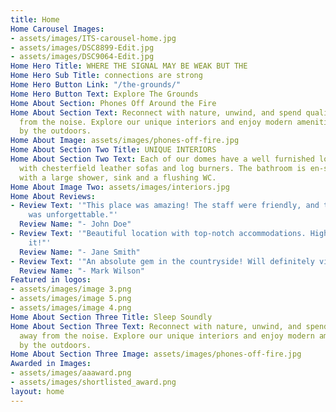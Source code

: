```yaml
---
title: Home
Home Carousel Images:
- assets/images/ITS-carousel-home.jpg
- assets/images/DSC8899-Edit.jpg
- assets/images/DSC9064-Edit.jpg
Home Hero Title: WHERE THE SIGNAL MAY BE WEAK BUT THE
Home Hero Sub Title: connections are strong
Home Hero Button Link: "/the-grounds/"
Home Hero Button Text: Explore The Grounds
Home About Section: Phones Off Around the Fire
Home About Section Text: Reconnect with nature, unwind, and spend quality time away
  from the noise. Explore our unique interiors and enjoy modern amenities surrounded
  by the outdoors.
Home About Image: assets/images/phones-off-fire.jpg
Home About Section Two Title: UNIQUE INTERIORS
Home About Section Two Text: Each of our domes have a well furnished lounge area,
  with chesterfield leather sofas and log burners. The bathroom is en-suite and fitted
  with a large shower, sink and a flushing WC.
Home About Image Two: assets/images/interiors.jpg
Home About Reviews:
- Review Text: '"This place was amazing! The staff were friendly, and the experience
    was unforgettable."'
  Review Name: "- John Doe"
- Review Text: '"Beautiful location with top-notch accommodations. Highly recommend
    it!"'
  Review Name: "- Jane Smith"
- Review Text: '"An absolute gem in the countryside! Will definitely visit again."'
  Review Name: "- Mark Wilson"
Featured in logos:
- assets/images/image 3.png
- assets/images/image 5.png
- assets/images/image 4.png
Home About Section Three Title: Sleep Soundly
Home About Section Three Text: Reconnect with nature, unwind, and spend quality time
  away from the noise. Explore our unique interiors and enjoy modern amenities surrounded
  by the outdoors.
Home About Section Three Image: assets/images/phones-off-fire.jpg
Awarded in Images:
- assets/images/aaaward.png
- assets/images/shortlisted_award.png
layout: home
---
```


